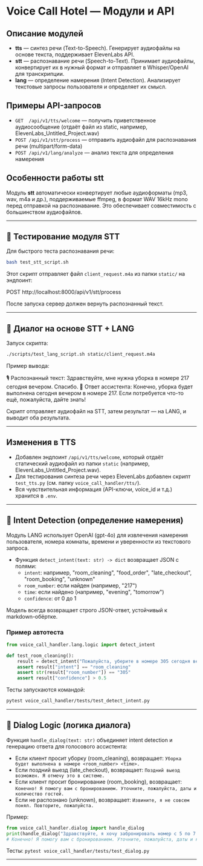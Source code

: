 # Voice Call Hotel — Модули и API

## Описание модулей

- **tts** — синтез речи (Text-to-Speech). Генерирует аудиофайлы на основе текста, поддерживает ElevenLabs API.
- **stt** — распознавание речи (Speech-to-Text). Принимает аудиофайлы, конвертирует их в нужный формат и отправляет в Whisper/OpenAI для транскрипции.
- **lang** — определение намерения (Intent Detection). Анализирует текстовые запросы пользователя и определяет их смысл.

## Примеры API-запросов

- `GET  /api/v1/tts/welcome` — получить приветственное аудиосообщение (отдаёт файл из static, например, ElevenLabs_Untitled_Project.wav)
- `POST /api/v1/stt/process` — отправить аудиофайл для распознавания речи (multipart/form-data)
- `POST /api/v1/lang/analyze` — анализ текста для определения намерения

## Особенности работы stt

Модуль **stt** автоматически конвертирует любые аудиоформаты (mp3, wav, m4a и др.), поддерживаемые ffmpeg, в формат WAV 16kHz mono перед отправкой на распознавание. Это обеспечивает совместимость с большинством аудиофайлов.

---

## 🧪 Тестирование модуля STT
Для быстрого теста распознавания речи:

```bash
bash test_stt_script.sh
```

Этот скрипт отправляет файл `client_request.m4a` из папки `static/` на эндпоинт:

POST http://localhost:8000/api/v1/stt/process

После запуска сервер должен вернуть распознанный текст.

---

## 🧠 Диалог на основе STT + LANG

Запуск скрипта:
```bash
./scripts/test_lang_script.sh static/client_request.m4a
```

Пример вывода:

🎙️  Распознанный текст: Здравствуйте, мне нужна уборка в номере 217 сегодня вечером. Спасибо.
💭 Ответ ассистента: Конечно, уборка будет выполнена сегодня вечером в номере 217. Если потребуется что-то ещё, пожалуйста, дайте знать!

Скрипт отправляет аудиофайл на STT, затем результат — на LANG, и выводит оба результата.

---

## Изменения в TTS
- Добавлен эндпоинт `/api/v1/tts/welcome`, который отдаёт статический аудиофайл из папки `static` (например, ElevenLabs_Untitled_Project.wav).
- Для тестирования синтеза речи через ElevenLabs добавлен скрипт `test_tts.py` (см. папку `voice_call_handler/tts/`).
- Вся чувствительная информация (API-ключи, voice_id и т.д.) хранится в `.env`.

---

## 🧠 Intent Detection (определение намерения)

Модуль LANG использует OpenAI (gpt-4o) для извлечения намерения пользователя, номера комнаты, времени и уверенности из текстового запроса.

- Функция `detect_intent(text: str) -> dict` возвращает JSON с полями:
  - `intent`: например, "room_cleaning", "food_order", "late_checkout", "room_booking", "unknown"
  - `room_number`: если найден (например, "217")
  - `time`: если найдено (например, "evening", "tomorrow")
  - `confidence`: от 0 до 1

Модель всегда возвращает строго JSON-ответ, устойчивый к markdown-обёртке.

### Пример автотеста

```python
from voice_call_handler.lang.logic import detect_intent

def test_room_cleaning():
    result = detect_intent("Пожалуйста, уберите в номере 305 сегодня вечером.")
    assert result["intent"] == "room_cleaning"
    assert str(result["room_number"]) == "305"
    assert result["confidence"] > 0.5
```

Тесты запускаются командой:
```bash
pytest voice_call_handler/tests/test_detect_intent.py
```

---

## 🔄 Dialog Logic (логика диалога)

Функция `handle_dialog(text: str)` объединяет intent detection и генерацию ответа для голосового ассистента:

- Если клиент просит уборку (room_cleaning), возвращает: `Уборка будет выполнена в номере <room_number> <time>.`
- Если поздний выезд (late_checkout), возвращает: `Поздний выезд возможен. Я отмечу это в системе.`
- Если клиент просит бронирование (room_booking), возвращает: `Конечно! Я помогу вам с бронированием. Уточните, пожалуйста, даты и количество гостей.`
- Если не распознано (unknown), возвращает: `Извините, я не совсем понял. Повторите, пожалуйста.`

Пример:
```python
from voice_call_handler.dialog import handle_dialog
print(handle_dialog("Здравствуйте, я хочу забронировать номер с 5 по 7 июня на двоих."))
# Конечно! Я помогу вам с бронированием. Уточните, пожалуйста, даты и количество гостей.
```

Тесты: `pytest voice_call_handler/tests/test_dialog.py`

--- 